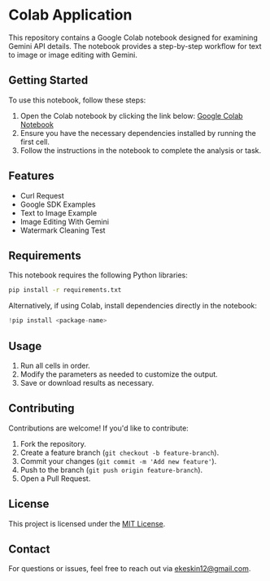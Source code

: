 # Colab Application

This repository contains a Google Colab notebook designed for examining Gemini API details. The notebook provides a step-by-step workflow for text to image or 
image editing with Gemini.

## Getting Started

To use this notebook, follow these steps:

1. Open the Colab notebook by clicking the link below:
   [Google Colab Notebook](https://colab.research.google.com/drive/1wpjQAiy4f2o3bnhn2_076Kk0iUWvvAf2?authuser=1#scrollTo=pdt14r-z_YD8)
2. Ensure you have the necessary dependencies installed by running the first cell.
3. Follow the instructions in the notebook to complete the analysis or task.

## Features

- Curl Request
- Google SDK Examples
- Text to Image Example
- Image Editing With Gemini
- Watermark Cleaning Test

## Requirements

This notebook requires the following Python libraries:

```bash
pip install -r requirements.txt
```

Alternatively, if using Colab, install dependencies directly in the notebook:

```python
!pip install <package-name>
```

## Usage

1. Run all cells in order.
2. Modify the parameters as needed to customize the output.
3. Save or download results as necessary.

## Contributing

Contributions are welcome! If you'd like to contribute:

1. Fork the repository.
2. Create a feature branch (`git checkout -b feature-branch`).
3. Commit your changes (`git commit -m 'Add new feature'`).
4. Push to the branch (`git push origin feature-branch`).
5. Open a Pull Request.

## License

This project is licensed under the [MIT License](LICENSE).

## Contact

For questions or issues, feel free to reach out via ekeskin12@gmail.com.

